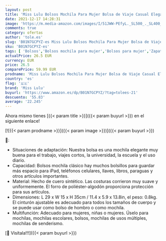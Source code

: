 ```yaml
---
layout: post
title: 'Miss Lulu Bolsos Mochila Para Mujer Bolsa de Viaje Casual Elegante Backpack Mochila de Hombro Cuero PU'
date: 2021-12-17 14:28:31
image: 'https://m.media-amazon.com/images/I/51JWW-PEfyL._SL500_._SL400_.jpg'
comments: true
category: ofertas
author: 'tole.es'
slug: 'B01N7GCPYZ-es Miss Lulu Bolsos Mochila Para Mujer Bolsa de Viaje Casual...'
sku: 'B01N7GCPYZ-es'
tags: [ 'Bolsos','Bolsos mochila para mujer','Bolsos para mujer','Zapatos y complementos','backpack','miss lulu','mochila', ]
actualPrice: 26.5 EUR
currency: EUR
price: 26.5
comparePrice: 59.99 EUR
prodname: 'Miss Lulu Bolsos Mochila Para Mujer Bolsa de Viaje Casual Elegante Backpack Mochila de Hombro Cuero PU'
country: 'es'
flag: '🇪🇸'
brand: 'Miss Lulu'
buyurl: 'https://www.amazon.es/dp/B01N7GCPYZ/?tag=tolees-21'
descuento: '55.83'
average: '22.245'
---
```


Ahora mismo tienes [{{< param title >}}]({{< param buyurl >}}) en el siguiente enlace!

[![{{< param prodname >}}]({{< param image >}})]({{< param buyurl >}})

🔎:

- Situaciones de adaptación: Nuestra bolsa es una mochila elegante muy buena para el trabajo, viajes cortos, la universidad, la escuela y el uso diario.
- Capacidad: Bolsos mochila clásico hay muchos bolsillos para guardar más espacio para iPad, teléfonos celulares, llaves, libros, paraguas y otros artículos importantes.
- Material: Hecho de cuero sintético. Las costuras corrieron muy suave y uniformemente. El forro de poliéster-algodón proporciona protección para sus artículos.
- Dimensiones: L 29 x W 15 x H 35cm / 11.4 x 5.9 x 13.8in, el peso: 0.8kg. El cinturón ajustable es adecuado para todos los tamaños de cuerpo y se puede usar como bolso de hombro o como mochila.
- Multifunción: Adecuado para mujeres, niñas o mujeres. Úselo para mochilas, mochilas escolares, bolsos, mochilas de usos múltiples, mochilas de senderismo.

[🛒 Visítala!!!]({{< param buyurl >}})
